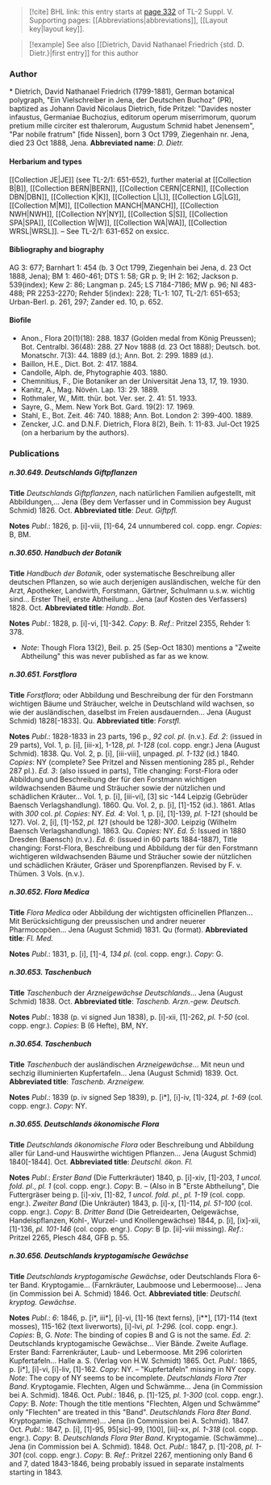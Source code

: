 > [!cite] BHL link: this entry starts at [page 332](https://www.biodiversitylibrary.org/page/33259378) of TL-2 Suppl. V.
> Supporting pages: [[Abbreviations|abbreviations]], [[Layout key|layout key]].

> [!example] See also [[Dietrich, David Nathanael Friedrich {std. D. Dietr.}|first entry]] for this author

### Author

\* Dietrich, David Nathanael Friedrich (1799-1881), German botanical polygraph, "Ein Vielschreiber in Jena, der Deutschen Buchoz" (PR), baptized as Johann David Nicolaus Dietrich, fide Pritzel: "Davides noster infaustus, Germaniae Buchozius, editorum operum miserrimorum, quorum pretium mille circiter est thalerorum, Augustum Schmid habet Jenensem", "Par nobile fratrum" \[fide Nissen\], born 3 Oct 1799, Ziegenhain nr. Jena, died 23 Oct 1888, Jena. 
**Abbreviated name**: *D. Dietr.*

#### Herbarium and types

[[Collection JE|JE]] (see TL-2/1: 651-652), further material at [[Collection B|B]], [[Collection BERN|BERN]], [[Collection CERN|CERN]], [[Collection DBN|DBN]], [[Collection K|K]], [[Collection L|L]], [[Collection LG|LG]], [[Collection M|M]], [[Collection MANCH|MANCH]], [[Collection NWH|NWH]], [[Collection NY|NY]], [[Collection S|S]], [[Collection SPA|SPA]], [[Collection W|W]], [[Collection WA|WA]], [[Collection WRSL|WRSL]]. – See TL-2/1: 631-652 on exsicc.

#### Bibliography and biography

AG 3: 677; Barnhart 1: 454 (b. 3 Oct 1799, Ziegenhain bei Jena, d. 23 Oct 1888, Jena); BM 1: 460-461; DTS 1: 58; GR p. 9; IH 2: 162; Jackson p. 539(index); Kew 2: 86; Langman p. 245; LS 7184-7186; MW p. 96; NI 483-488; PR 2253-2270; Rehder 5(index): 228; TL-1: 107, TL-2/1: 651-653; Urban-Berl. p. 261, 297; Zander ed. 10, p. 652.

#### Biofile

- Anon., Flora 20(1)(18): 288. 1837 (Golden medal from König Preussen); Bot. Centralbl. 36(48): 288. 27 Nov 1888 (d. 23 Oct 1888); Deutsch. bot. Monatschr. 7(3): 44. 1889 (d.); Ann. Bot. 2: 299. 1889 (d.).
- Baillon, H.E., Dict. Bot. 2: 417. 1884.
- Candolle, Alph. de, Phytographie 403. 1880.
- Chemnitius, F., Die Botaniker an der Universität Jena 13, 17, 19. 1930.
- Kanitz, A., Mag. Növén. Lap. 13: 29. 1889.
- Rothmaler, W., Mitt. thür. bot. Ver. ser. 2. 41: 51. 1933.
- Sayre, G., Mem. New York Bot. Gard. 19(2): 17. 1969.
- Stahl, E., Bot. Zeit. 46: 740. 1888; Ann. Bot. London 2: 399-400. 1889.
- Zencker, J.C. and D.N.F. Dietrich, Flora 8(2), Beih. 1: 11-83. Jul-Oct 1925 (on a herbarium by the authors).

### Publications

##### n.30.649. Deutschlands Giftpflanzen

**Title**
*Deutschlands Giftpflanzen*, nach natürlichen Familien aufgestellt, mit Abbildungen,... Jena (Bey dem Verfasser und in Commission bey August Schmid) 1826. Oct.
**Abbreviated title**: *Deut. Giftpfl.*

**Notes**
*Publ*.: 1826, p. \[i\]-viii, \[1\]-64, 24 unnumbered col. copp. engr. *Copies*: B, BM.

##### n.30.650. Handbuch der Botanik

**Title**
*Handbuch der Botanik*, oder systematische Beschreibung aller deutschen Pflanzen, so wie auch derjenigen ausländischen, welche für den Arzt, Apotheker, Landwirth, Forstmann, Gärtner, Schulmann u.s.w. wichtig sind... Erster Theil, erste Abtheilung... Jena (auf Kosten des Verfassers) 1828. Oct.
**Abbreviated title**: *Handb. Bot.*

**Notes**
*Publ*.: 1828, p. \[i\]-vi, \[1\]-342. *Copy*: B.
*Ref*.: Pritzel 2355, Rehder 1: 378.
- *Note*: Though Flora 13(2), Beil. p. 25 (Sep-Oct 1830) mentions a "Zweite Abtheilung" this was never published as far as we know.

##### n.30.651. Forstflora

**Title**
*Forstflora*; oder Abbildung und Beschreibung der für den Forstmann wichtigen Bäume und Sträucher, welche in Deutschland wild wachsen, so wie der ausländischen, daselbst im Freien ausdauernden... Jena (August Schmid) 1828\[-1833\]. Qu.
**Abbreviated title**: *Forstfl.*

**Notes**
*Publ*.: 1828-1833 in 23 parts, 196 p., *92 col. pl.* (n.v.).
*Ed. 2*: (issued in 29 parts), Vol. 1, p. \[i\], \[iii-x\], 1-128, *pl. 1-128* (col. copp. engr.) Jena (August Schmid). 1838. Qu. Vol. 2, p. \[i\], \[iii-viii\], unpaged. *pl. 1-132* (id.) 1840. *Copies*: NY (complete? See Pritzel and Nissen mentioning 285 pl., Rehder 287 pl.).
*Ed. 3*: (also issued in parts), Title changing: Forst-Flora oder Abbildung und Beschreibung der für den Forstmann wichtigen wildwachsenden Bäume und Sträucher sowie der nützlichen und schädlichen Kräuter... Vol. 1, p. \[i\], \[iii-vi\], \[3\] sic -144 Leipzig (Gebrüder Baensch Verlagshandlung). 1860. Qu. Vol. 2, p. \[i\], \[1\]-152 (id.). 1861. Atlas with *300* col. *pl. Copies*: NY.
*Ed. 4*: Vol. 1, p. \[i\], \[1\]-139, *pl. 1-121* (should be 127). Vol. 2, \[i\], \[1\]-152, *pl. 121* (should be 128)-*300*. Leipzig (Wilhelm Baensch Verlagshandlung). 1863. Qu. *Copies*: NY.
*Ed. 5*: Issued in 1880 Dresden (Baensch) (n.v.).
*Ed. 6*: (issued in 60 parts 1884-1887), Title changing: Forst-Flora, Beschreibung und Abbildung der für den Forstmann wichtigeren wildwachsenden Bäume und Sträucher sowie der nützlichen und schädlichen Kräuter, Gräser und Sporenpflanzen. Revised by F. v. Thümen. 3 Vols. (n.v.).

##### n.30.652. Flora Medica

**Title**
*Flora Medica* oder Abbildung der wichtigsten officinellen Pflanzen... Mit Berücksichtigung der preussischen und andrer neuerer Pharmocopöen... Jena (August Schmid) 1831. Qu (format).
**Abbreviated title**: *Fl. Med.*

**Notes**
*Publ*.: 1831, p. \[i\], \[1\]-4, *134 pl*. (col. copp. engr.). *Copy*: G.

##### n.30.653. Taschenbuch

**Title**
*Taschenbuch* der *Arzneigewächse Deutschlands*... Jena (August Schmid) 1838. Oct.
**Abbreviated title**: *Taschenb. Arzn.-gew. Deutsch.*

**Notes**
*Publ*.: 1838 (p. vi signed Jun 1838), p. \[i\]-xii, \[1\]-262, *pl. 1-50* (col. copp. engr.). *Copies*: B (6 Hefte), BM, NY.

##### n.30.654. Taschenbuch

**Title**
*Taschenbuch* der ausländischen *Arzneigewächse*... Mit neun und sechzig illuminierten Kupfertafeln... Jena (August Schmid) 1839. Oct.
**Abbreviated title**: *Taschenb. Arzneigew.*

**Notes**
*Publ*.: 1839 (p. iv signed Sep 1839), p. \[i\*\], \[i\]-iv, \[1\]-324, *pl. 1-69* (col. copp. engr.). *Copy*: NY.

##### n.30.655. Deutschlands ökonomische Flora

**Title**
*Deutschlands ökonomische Flora* oder Beschreibung und Abbildung aller für Land-und Hauswirthe wichtigen Pflanzen... Jena (August Schmid) 1840\[-1844\]. Oct.
**Abbreviated title**: *Deutschl. ökon. Fl.*

**Notes**
*Publ*.: *Erster Band* (Die Futterkräuter) 1840, p. \[i\]-xiv, \[1\]-203, *1 uncol. fold.* *pl*., *pl. 1* (col. copp. engr.). *Copy*: B. – (Also in B "Erste Abtheilung", Die Futtergräser being p. \[i\]-xiv, \[1\]-82, *1 uncol. fold. pl.*, *pl. 1-19* (col. copp. engr.).
*Zweiter Band* (Die Unkräuter) 1843, p. \[i\]-x, \[1\]-114, *pl. 51-100* (col. copp. engr.). *Copy*: B.
*Dritter Band* (Die Getreidearten, Oelgewächse, Handelspflanzen, Kohl-, Wurzel- und Knollengewächse) 1844, p. \[i\], \[ix\]-xii, \[1\]-136, *pl. 101-146* (col. copp. engr.). *Copy*: B (p. \[ii\]-viii missing).
*Ref*.: Pritzel 2265, Plesch 484, GFB p. 55.

##### n.30.656. Deutschlands kryptogamische Gewächse

**Title**
*Deutschlands kryptogamische Gewächse*, oder Deutschlands Flora 6-ter Band. Kryptogamie... (Farnkräuter, Laubmoose und Lebermoose)... Jena (in Commission bei A. Schmid) 1846. Oct.
**Abbreviated title**: *Deutschl. kryptog. Gewächse*.

**Notes**
*Publ*.: *6*: 1846, p. \[i\*, iii\*\], \[i\]-vi, \[1\]-16 (text ferns), \[i\*\*\], \[17\]-114 (text mosses), 115-162 (text liverworts), \[i\]-lvi, *pl. 1-296.* (col. copp. engr.). *Copies*: B, G.
*Note*: The binding of copies B and G is not the same.
*Ed. 2*: Deutschlands kryptogamische Gewächse... Vier Bände. Zweite Auflage. Erster Band: Farrenkräuter, Laub- und Lebermoose. Mit 296 colorirten Kupfertafeln... Halle a. S. (Verlag von H.W. Schmidt) 1865. Oct.
*Publ*.: 1865, p. \[i\*\], \[i\]-vi, \[i\]-liv, \[1\]-162. *Copy*: NY. – "Kupfertafeln" missing in NY copy.
*Note*: The copy of NY seems to be incomplete.
*Deutschlands Flora 7ter Band*. Kryptogamie. Flechten, Algen und Schwämme... Jena (in Commission bei A. Schmid). 1846. Oct.
*Publ*.: 1846, p. \[1\]-125, *pl. 1-300* (col. copp. engr.). *Copy*: B.
*Note*: Though the title mentions "Flechten, Algen und Schwämme" only "Flechten" are treated in this "Band".
*Deutschlands Flora 8ter Band*. Kryptogamie. (Schwämme)... Jena (in Commission bei A. Schmid). 1847. Oct.
*Publ*.: 1847, p. \[i\], \[1\]-95, 95\[sic\]-99, \[100\], \[iii\]-xx, *pl. 1-318* (col. copp. engr.). *Copy*: B.
*Deutschlands Flora 9ter Band*. Kryptogamie. (Schwämme)... Jena (in Commission bei A. Schmid). 1848. Oct.
*Publ*.: 1847, p. \[1\]-208, *pl. 1-301* (col. copp. engr.). *Copy*: B.
*Ref*.: Pritzel 2267, mentioning only Band 6 and 7, dated 1843-1846, being probably issued in separate instalments starting in 1843.

